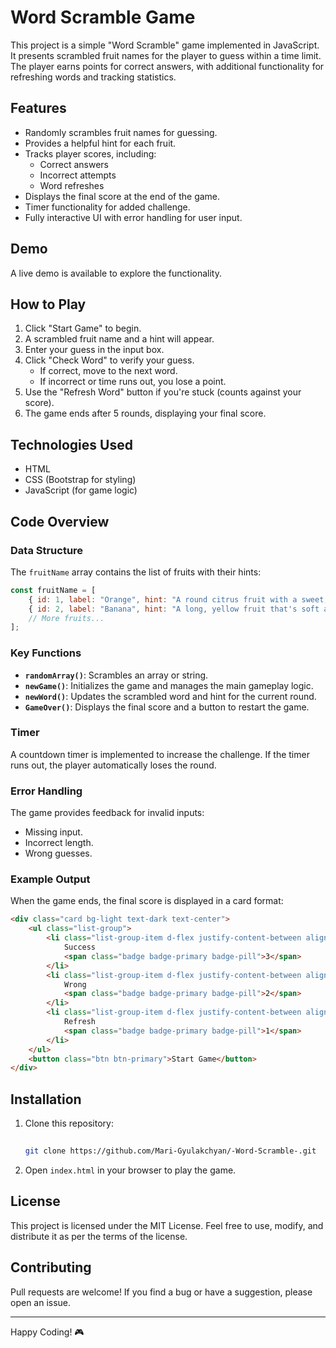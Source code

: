 
# Word Scramble Game

This project is a simple "Word Scramble" game implemented in JavaScript. It presents scrambled fruit names for the player to guess within a time limit. The player earns points for correct answers, with additional functionality for refreshing words and tracking statistics.

## Features
- Randomly scrambles fruit names for guessing.
- Provides a helpful hint for each fruit.
- Tracks player scores, including:
  - Correct answers
  - Incorrect attempts
  - Word refreshes
- Displays the final score at the end of the game.
- Timer functionality for added challenge.
- Fully interactive UI with error handling for user input.

## Demo
A live demo is available to explore the functionality.

## How to Play
1. Click "Start Game" to begin.
2. A scrambled fruit name and a hint will appear.
3. Enter your guess in the input box.
4. Click "Check Word" to verify your guess.
   - If correct, move to the next word.
   - If incorrect or time runs out, you lose a point.
5. Use the "Refresh Word" button if you're stuck (counts against your score).
6. The game ends after 5 rounds, displaying your final score.

## Technologies Used
- HTML
- CSS (Bootstrap for styling)
- JavaScript (for game logic)

## Code Overview
### Data Structure
The `fruitName` array contains the list of fruits with their hints:
```javascript
const fruitName = [
    { id: 1, label: "Orange", hint: "A round citrus fruit with a sweet, tangy flavor" },
    { id: 2, label: "Banana", hint: "A long, yellow fruit that's soft and sweet inside" },
    // More fruits...
];
```

### Key Functions
- **`randomArray()`**: Scrambles an array or string.
- **`newGame()`**: Initializes the game and manages the main gameplay logic.
- **`newWord()`**: Updates the scrambled word and hint for the current round.
- **`GameOver()`**: Displays the final score and a button to restart the game.

### Timer
A countdown timer is implemented to increase the challenge. If the timer runs out, the player automatically loses the round.

### Error Handling
The game provides feedback for invalid inputs:
- Missing input.
- Incorrect length.
- Wrong guesses.

### Example Output
When the game ends, the final score is displayed in a card format:
```html
<div class="card bg-light text-dark text-center">
    <ul class="list-group">
        <li class="list-group-item d-flex justify-content-between align-items-center">
            Success
            <span class="badge badge-primary badge-pill">3</span>
        </li>
        <li class="list-group-item d-flex justify-content-between align-items-center">
            Wrong
            <span class="badge badge-primary badge-pill">2</span>
        </li>
        <li class="list-group-item d-flex justify-content-between align-items-center">
            Refresh
            <span class="badge badge-primary badge-pill">1</span>
        </li>
    </ul>
    <button class="btn btn-primary">Start Game</button>
</div>
```

## Installation
1. Clone this repository:
   ```bash
  
   git clone https://github.com/Mari-Gyulakchyan/-Word-Scramble-.git
   ```
2. Open `index.html` in your browser to play the game.

## License
This project is licensed under the MIT License. Feel free to use, modify, and distribute it as per the terms of the license.

## Contributing
Pull requests are welcome! If you find a bug or have a suggestion, please open an issue.

---
Happy Coding! 🎮
